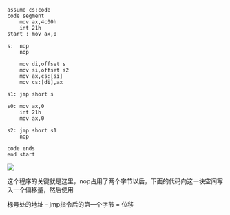 ```assembly
assume cs:code 
code segment
	mov ax,4c00h
	int 21h
start :	mov ax,0

s:	nop
	nop
	
	mov di,offset s
	mov si,offset s2
	mov ax,cs:[si]
	mov cs:[di],ax

s1:	jmp short s

s0:	mov ax,0
	int 21h
	mov ax,0

s2:	jmp short s1
	nop

code ends
end start
```

![](F:\Learn\5Week\Assembly\第九章\img\1.png)

这个程序的关键就是这里，nop占用了两个字节以后，下面的代码向这一块空间写入一个偏移量，然后使用

标号处的地址  -   jmp指令后的第一个字节   =   位移



